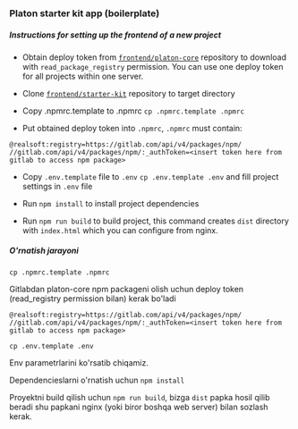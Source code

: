 ### Platon starter kit app (boilerplate)

##### Instructions for setting up the frontend of a new project

- Obtain deploy token from [`frontend/platon-core`](https://gitlab.com/realsoft/platon/frontend/platon-core) 
   repository to download with `read_package_registry` permission. You can use one deploy token for all projects 
   within one server. 

- Clone [`frontend/starter-kit`](https://gitlab.com/realsoft/platon/frontend/starter-kit) repository to target directory

- Copy .npmrc.template to .npmrc `cp .npmrc.template .npmrc`

- Put obtained deploy token into `.npmrc`, `.npmrc` must contain:
```
@realsoft:registry=https://gitlab.com/api/v4/packages/npm/
//gitlab.com/api/v4/packages/npm/:_authToken=<insert token here from gitlab to access npm package>
```

- Copy `.env.template` file to `.env` `cp .env.template .env` and fill project settings in `.env` file

- Run `npm install` to install project dependencies

- Run `npm run build` to build project, this command creates `dist` directory with `index.html` which you can configure from nginx.  


##### O'rnatish jarayoni

`cp .npmrc.template .npmrc`

Gitlabdan platon-core npm packageni olish uchun deploy token (read_registry permission bilan) kerak bo'ladi 
```
@realsoft:registry=https://gitlab.com/api/v4/packages/npm/
//gitlab.com/api/v4/packages/npm/:_authToken=<insert token here from gitlab to access npm package>
```


`cp .env.template .env`

Env parametrlarini ko'rsatib chiqamiz.

Dependencieslarni o'rnatish uchun `npm install`

Proyektni build qilish uchun `npm run build`, bizga `dist` papka hosil qilib beradi shu papkani nginx (yoki biror boshqa web server) bilan sozlash kerak.
